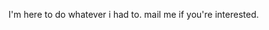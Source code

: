 I'm here to do whatever i had to.
mail me if you're interested.

<!---
gawe007/gawe007 is a ✨ special ✨ repository because its `README.md` (this file) appears on your GitHub profile.
You can click the Preview link to take a look at your changes.
--->
